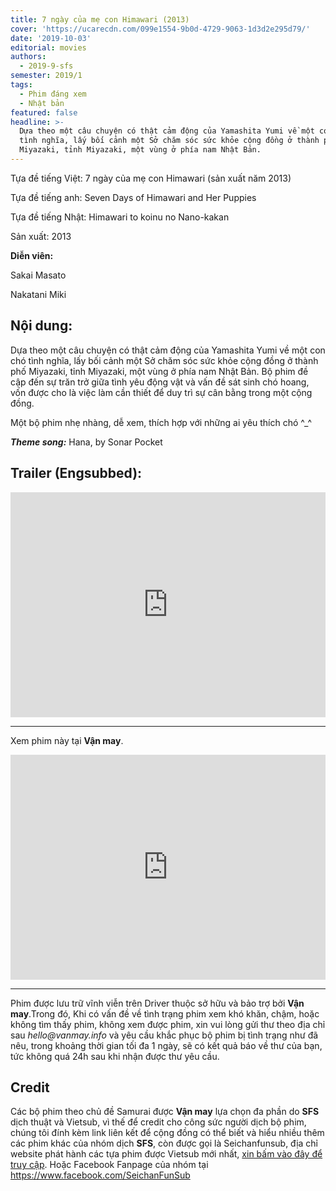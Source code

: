 ```yaml
---
title: 7 ngày của mẹ con Himawari (2013)
cover: 'https://ucarecdn.com/099e1554-9b0d-4729-9063-1d3d2e295d79/'
date: '2019-10-03'
editorial: movies
authors:
  - 2019-9-sfs
semester: 2019/1
tags:
  - Phim đáng xem
  - Nhật bản
featured: false
headline: >-
  Dựa theo một câu chuyện có thật cảm động của Yamashita Yumi về một con chó
  tình nghĩa, lấy bối cảnh một Sở chăm sóc sức khỏe cộng đồng ở thành phố
  Miyazaki, tỉnh Miyazaki, một vùng ở phía nam Nhật Bản.
---
```

Tựa đề tiếng Việt: 7 ngày của mẹ con Himawari (sản xuất năm 2013)

Tựa đề tiếng anh: Seven Days of Himawari and Her Puppies

Tựa đề tiếng Nhật: Himawari to koinu no Nano-kakan

Sản xuất: 2013

**Diễn viên:**

Sakai Masato

Nakatani Miki

## Nội dung:

Dựa theo một câu chuyện có thật cảm động của Yamashita Yumi về một con chó tình nghĩa, lấy bối cảnh một Sở chăm sóc sức khỏe cộng đồng ở thành phố Miyazaki, tỉnh Miyazaki, một vùng ở phía nam Nhật Bản. Bộ phim đề cập đến sự trăn trở giữa tình yêu động vật và vấn đề sát sinh chó hoang, vốn được cho là việc làm cần thiết để duy trì sự cân bằng trong một cộng đồng.

Một bộ phim nhẹ nhàng, dễ xem, thích hợp với những ai yêu thích chó ^_^

**_Theme song:_** Hana, by Sonar Pocket

## Trailer (Engsubbed):

<iframe style="border: 0; width: 100%; height: 360px;" src="https://www.youtube.com/embed/-pHTQHZvyq4" frameborder="0" allow="accelerometer; autoplay; encrypted-media; gyroscope; picture-in-picture" allowfullscreen></iframe>

- - -

Xem phim này tại **Vận may**.

<iframe style="border: 0; width: 100%; height: 360px;" src="https://drive.google.com/file/d/1X71a-dficQdc0w17IHmnjL3EhAWXGkmH/preview"></iframe>

- - -

Phim được lưu trữ vĩnh viễn trên Driver thuộc sở hữu và bảo trợ bởi **Vận may**.Trong đó, Khi có vấn đề về tình trạng phim xem khó khăn, chậm, hoặc không tìm thấy phim, không xem được phim, xin vui lòng gửi thư theo địa chỉ sau _hello@vanmay.info_ và yêu cầu khắc phục bộ phim bị tình trạng như đã nêu, trong khoảng thời gian tối đa 1 ngày, sẽ có kết quả báo về thư của bạn, tức không quá 24h sau khi nhận được thư yêu cầu.

## Credit

Các bộ phim theo chủ đề Samurai được **Vận may** lựa chọn đa phần do **SFS** dịch thuật và Vietsub, vì thế để credit cho công sức người dịch bộ phim, chúng tôi đính kèm link liên kết để cộng đồng có thể biết và hiểu nhiều thêm các phim khác của nhóm dịch **SFS**, còn được gọi là Seichanfunsub, địa chỉ website phát hành các tựa phim được Vietsub mới nhất, [xin bấm vào đây để truy cập](https://sei-bietbay.dreamwidth.org/). Hoặc Facebook Fanpage của nhóm tại <https://www.facebook.com/SeichanFunSub>
